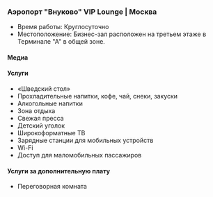 
### Аэропорт "Внуково" VIP Lounge | Москва
* Время работы: Круглосуточно
* Местоположение: Бизнес-зал расположен на третьем этаже в Терминале "А" в общей зоне.

#### Медиа

#### Услуги
* «Шведский стол»
* Прохладительные напитки, кофе, чай, снеки, закуски
* Алкогольные напитки
* Зона отдыха
* Свежая пресса
* Детский уголок
* Широкоформатные ТВ
* Зарядные станции для мобильных устройств
* Wi-Fi
* Доступ для маломобильных пассажиров

#### Услуги за дополнительную плату 
* Переговорная комната
